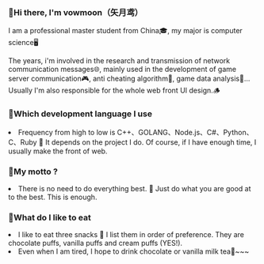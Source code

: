 <h3>🌙Hi there, I'm vowmoon（矢月鸢）</h3>
<p>I am a professional master student from China🎓, my major is computer science🖥️</p>
<p>The years, i'm involved in the research and transmission of network communication messages🌐, mainly used in the development of game server communication🎮, anti cheating algorithm👾, game data analysis🎲... Usually I'm also responsible for the whole web front UI design.🪵</p>

<h3>🍉Which development language I use</h3>
<li>Frequency from high to low is C++、GOLANG、Node.js、C#、Python、C、Ruby 🍉 It depends on the project I do. Of course, if I have enough time, I usually make the front of web.</li>

<h3>👾My motto ?</h3>
<li>There is no need to do everything best. 🧋 Just do what you are good at to the best. This is enough.</li>

<h3>🥞What do I like to eat</h3>
<li>I like to eat three snacks 🥞 I list them in order of preference. They are chocolate puffs, vanilla puffs and cream puffs (YES!).</li>
<li>Even when I am tired, I hope to drink chocolate or vanilla milk tea🧋~~~</li>
